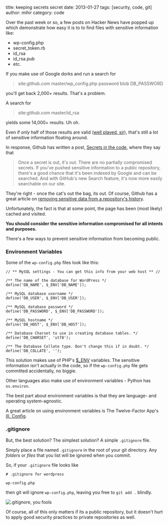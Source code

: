 title: keeping secrets secret
date: 2013-01-27
tags: [security, code, git]
author: mihir
category: code

Over the past week or so, a few posts on Hacker News have popped up which demonstrate how easy it is to to find files with sensitive information like:

* wp-config.php
* secret_token.rb
* id_rsa
* id_rsa.pub
* etc.

If you make use of Google dorks and run a search for

> site:github.com master/wp_config.php password blob DB_PASSWORD

you'll get back 2,000+ results. That's a problem.

A search for 

> site:github.com master/id_rsa

yields some 14,000+ results. Uh oh.

Even if _only_ half of those results are valid ([well played, sir](https://github.com/Cerberus98/ssh_keys/blob/master/id_rsa)), that's still a  lot of sensitive information floating around.

In response, Github has written a post, [Secrets in the code](https://github.com/blog/1390-secrets-in-the-code), where they say that

> Once a secret is out, it's out. There are no partially compromised secrets. If you've pushed sensitive information to a public repository, there's a good chance that it's been indexed by Google and can be searched. And with GitHub's new Search feature, it's now more easily searchable on our site.

They're right - once the cat's out the bag, its out. Of course, Github has a great article on [removing sensitive data from a repository's history](https://help.github.com/articles/remove-sensitive-data). 

Unfortunately, the fact is that at some point, the page has been (most likely) cached and visited. 

__You should consider the sensitive information compromised for all intents and purposes.__

There's a few ways to prevent sensitive information from becoming public.

### Environment Variables

Some of the `wp-config.php` files look like this:

    // ** MySQL settings - You can get this info from your web host ** //

    /** The name of the database for WordPress */
    define('DB_NAME', $_ENV['DB_NAME']);

    /** MySQL database username */
    define('DB_USER', $_ENV['DB_USER']);

    /** MySQL database password */
    define('DB_PASSWORD', $_ENV['DB_PASSWORD']);

    /** MySQL hostname */
    define('DB_HOST', $_ENV['DB_HOST']);

    /** Database Charset to use in creating database tables. */
    define('DB_CHARSET', 'utf8');

    /** The Database Collate type. Don't change this if in doubt. */
    define('DB_COLLATE', '');    

This solution makes use of PHP's [$_ENV](http://php.net/manual/en/reserved.variables.environment.php) variables. The sensitive information isn't actually in the code, so if the `wp-config.php` file gets committed accidentally, no biggie.

Other languages also make use of environment variables - Python has `os.environ`.

The best part about environment variables is that they are language- and operating system-agnostic.

A great article on using environment variables is The Twelve-Factor App's [III. Config](http://www.12factor.net/config).

### .gitignore

But, the best solution? The simplest solution? A simple `.gitignore` file.

Simply place a file named `.gitignore` in the root of your git directory. Any _folders_ or _files_ that you list will be ignored when you commit.

So, if your `.gitignore` file looks like

    # .gitignore for wordpress
    
    wp-config.php

then git will ignore `wp-config.php`, leaving you free to `git add .` blindly.

![.gitignore, you fools](http://cdn.memegenerator.net/instances/400x/33945125.jpg)

Of course, all of this only matters if its a public repository, but it doesn't hurt to apply good security practices to private repositories as well.
